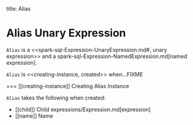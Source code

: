 title: Alias

# Alias Unary Expression

`Alias` is a <<spark-sql-Expression-UnaryExpression.md#, unary expression>> and a spark-sql-Expression-NamedExpression.md[named expression].

`Alias` is <<creating-instance, created>> when...FIXME

=== [[creating-instance]] Creating Alias Instance

`Alias` takes the following when created:

* [[child]] Child expressions/Expression.md[expression]
* [[name]] Name
